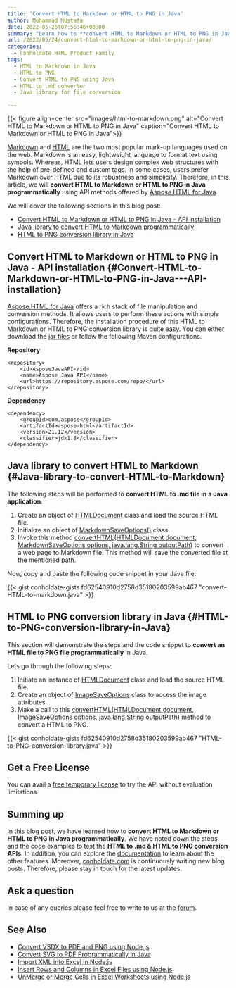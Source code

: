 ```yaml
---
title: 'Convert HTML to Markdown or HTML to PNG in Java'
author: Muhammad Mustafa
date: 2022-05-26T07:56:46+00:00
summary: "Learn how to **convert HTML to Markdown or HTML to PNG in Java programmatically** using an easy-to-install Java library. Convert web page to an image or .md file. "
url: /2022/05/24/convert-html-to-markdown-or-html-to-png-in-java/
categories:
  - Conholdate.HTML Product Family
tags:
  - HTML to Markdown in Java
  - HTML to PNG
  - Convert HTML to PNG using Java 
  - HTML to .md converter 
  - Java library for file conversion 

---
```



{{< figure align=center src="images/html-to-markdown.png" alt="Convert HTML to Markdown or HTML to PNG in Java" caption="Convert HTML to Markdown or HTML to PNG in Java">}}

[Markdown][1] and [HTML][2] are the two most popular mark-up languages used on the web. Markdown is an easy, lightweight language to format text using symbols. Whereas, HTML lets users design complex web structures with the help of pre-defined and custom tags. In some cases, users prefer Markdown over HTML due to its robustness and simplicity. Therefore, in this article, we will **convert HTML to Markdown or HTML to PNG in Java programmatically** using API methods offered by [Aspose.HTML for Java][3].

We will cover the following sections in this blog post:


  * [Convert HTML to Markdown or HTML to PNG in Java - API installation ][4]
  * [Java library to convert HTML to Markdown programmatically][5]
  * [HTML to PNG conversion library in Java  ][6]

## Convert HTML to Markdown or HTML to PNG in Java - API installation {#Convert-HTML-to-Markdown-or-HTML-to-PNG-in-Java---API-installation}

[Aspose.HTML for Java][3] offers a rich stack of file manipulation and conversion methods. It allows users to perform these actions with simple configurations. Therefore, the installation procedure of this HTML to Markdown or HTML to PNG conversion library is quite easy. You can either download the [jar files][7] or follow the following Maven configurations.

**Repository**
```
<repository>
    <id>AsposeJavaAPI</id>
    <name>Aspose Java API</name>
    <url>https://repository.aspose.com/repo/</url>
</repository>
```

**Dependency**

```
<dependency>
    <groupId>com.aspose</groupId>
    <artifactId>aspose-html</artifactId>
    <version>21.12</version>
    <classifier>jdk1.8</classifier>
</dependency>
```

## Java library to convert HTML to Markdown {#Java-library-to-convert-HTML-to-Markdown}

The following steps will be performed to **convert HTML to .md file in a Java application**.

 1. Create an object of [HTMLDocument][8] class and load the source HTML file.
 2. Initialize an object of [MarkdownSaveOptions()][9] class.
 3. Invoke this method [convertHTML(HTMLDocument document, MarkdownSaveOptions options, java.lang.String outputPath)][10] to convert a web page to Markdown file. This method will save the converted file at the mentioned path.

Now, copy and paste the following code snippet in your Java file:

{{< gist conholdate-gists fd62540910d2758d35180203599ab467 "convert-HTML-to-markdown.java" >}}

## HTML to PNG conversion library in Java {#HTML-to-PNG-conversion-library-in-Java}

This section will demonstrate the steps and the code snippet to **convert an HTML file to PNG file programmatically** in Java.

Lets go through the following steps:

 1. Initiate an instance of [HTMLDocument][8] class and load the source HTML file.
 2. Create an object of [ImageSaveOptions][11] class to access the image attributes.
 3. Make a call to this [convertHTML(HTMLDocument document, ImageSaveOptions options, java.lang.String outputPath)][12] method to convert a HTML to PNG.

{{< gist conholdate-gists fd62540910d2758d35180203599ab467 "HTML-to-PNG-conversion-library.java" >}}

## Get a Free License

You can avail a [free temporary license][13] to try the API without evaluation limitations.

## Summing up

In this blog post, we have learned how to **convert HTML to Markdown or HTML to PNG in Java programmatically**. We have noted down the steps and the code examples to test the **HTML to .md & HTML to PNG conversion APIs**. In addition, you can explore the [documentation][14] to learn about the other features. Moreover, [conholdate.com][15] is continuously writing new blog posts. Therefore, please stay in touch for the latest updates.

## Ask a question

In case of any queries please feel free to write to us at the [forum][16].

## See Also

  * [Convert VSDX to PDF and PNG using Node.js][17]
  * [Convert SVG to PDF Programmatically in Java][18]
  * [Import XML into Excel in Node.js][19]
  * [Insert Rows and Columns in Excel Files using Node.js][20]
  * [UnMerge or Merge Cells in Excel Worksheets using Node.js][21]

 [1]: https://docs.fileformat.com/word-processing/md/
 [2]: https://docs.fileformat.com/web/html/
 [3]: https://products.aspose.com/html/java/
 [4]: #Convert-HTML-to-Markdown-or-HTML-to-PNG-in-Java---API-installation
 [5]: #Java-library-to-convert-HTML-to-Markdown
 [6]: #HTML-to-PNG-conversion-library-in-Java
 [7]: https://downloads.aspose.com/html/java
 [8]: https://apireference.aspose.com/html/java/com.aspose.html/HTMLDocument
 [9]: https://apireference.aspose.com/html/java/com.aspose.html.saving/MarkdownSaveOptions
 [10]: https://apireference.aspose.com/html/java/com.aspose.html/HTMLDocument
 [11]: https://apireference.aspose.com/html/java/com.aspose.html.saving/ImageSaveOptions
 [12]: https://apireference.aspose.com/html/java/com.aspose.html.converters/Converter#convertHTML-com.aspose.HTMLDocument-com.aspose.saving.ImageSaveOptions-java.lang.String-
 [13]: https://purchase.conholdate.com/temporary-license
 [14]: https://docs.aspose.com/html/java/
 [15]: https://www.conholdate.com/
 [16]: https://forum.conholdate.com/
 [17]: https://blog.conholdate.com/2022/05/19/convert-vsdx-to-pdf-and-png-using-nodejs/
 [18]: https://blog.conholdate.com/2022/05/17/convert-svg-to-pdf-programmatically-in-java/
 [19]: https://blog.conholdate.com/2022/04/25/import-xml-into-excel-in-nodejs/
 [20]: https://blog.conholdate.com/2022/05/12/insert-rows-and-columns-in-excel-files-using-nodejs/
 [21]: https://blog.conholdate.com/2022/05/10/unmerge-or-merge-cells-in-excel-worksheets-using-nodejs/
 